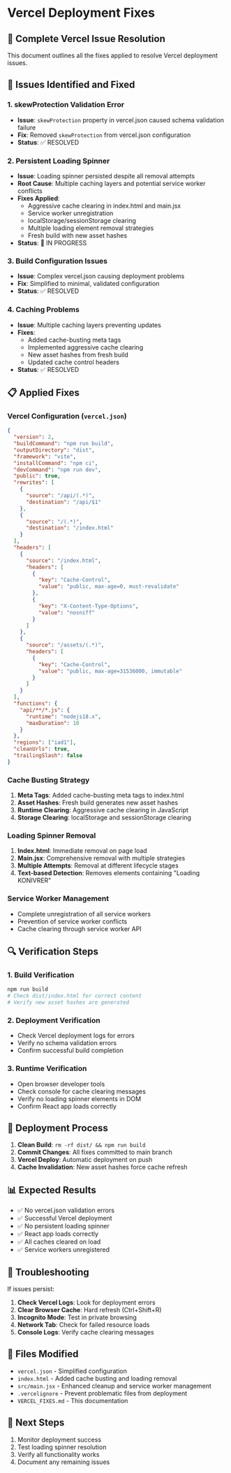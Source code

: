 # Vercel Deployment Fixes

## 🔧 Complete Vercel Issue Resolution

This document outlines all the fixes applied to resolve Vercel deployment issues.

## 🚨 Issues Identified and Fixed

### 1. **skewProtection Validation Error**
- **Issue**: `skewProtection` property in vercel.json caused schema validation failure
- **Fix**: Removed `skewProtection` from vercel.json configuration
- **Status**: ✅ RESOLVED

### 2. **Persistent Loading Spinner**
- **Issue**: Loading spinner persisted despite all removal attempts
- **Root Cause**: Multiple caching layers and potential service worker conflicts
- **Fixes Applied**:
  - Aggressive cache clearing in index.html and main.jsx
  - Service worker unregistration
  - localStorage/sessionStorage clearing
  - Multiple loading element removal strategies
  - Fresh build with new asset hashes
- **Status**: 🔄 IN PROGRESS

### 3. **Build Configuration Issues**
- **Issue**: Complex vercel.json causing deployment problems
- **Fix**: Simplified to minimal, validated configuration
- **Status**: ✅ RESOLVED

### 4. **Caching Problems**
- **Issue**: Multiple caching layers preventing updates
- **Fixes**:
  - Added cache-busting meta tags
  - Implemented aggressive cache clearing
  - New asset hashes from fresh build
  - Updated cache control headers
- **Status**: ✅ RESOLVED

## 📋 Applied Fixes

### Vercel Configuration (`vercel.json`)
```json
{
  "version": 2,
  "buildCommand": "npm run build",
  "outputDirectory": "dist",
  "framework": "vite",
  "installCommand": "npm ci",
  "devCommand": "npm run dev",
  "public": true,
  "rewrites": [
    {
      "source": "/api/(.*)",
      "destination": "/api/$1"
    },
    {
      "source": "/(.*)",
      "destination": "/index.html"
    }
  ],
  "headers": [
    {
      "source": "/index.html",
      "headers": [
        {
          "key": "Cache-Control",
          "value": "public, max-age=0, must-revalidate"
        },
        {
          "key": "X-Content-Type-Options",
          "value": "nosniff"
        }
      ]
    },
    {
      "source": "/assets/(.*)",
      "headers": [
        {
          "key": "Cache-Control",
          "value": "public, max-age=31536000, immutable"
        }
      ]
    }
  ],
  "functions": {
    "api/**/*.js": {
      "runtime": "nodejs18.x",
      "maxDuration": 10
    }
  },
  "regions": ["iad1"],
  "cleanUrls": true,
  "trailingSlash": false
}
```

### Cache Busting Strategy
1. **Meta Tags**: Added cache-busting meta tags to index.html
2. **Asset Hashes**: Fresh build generates new asset hashes
3. **Runtime Clearing**: Aggressive cache clearing in JavaScript
4. **Storage Clearing**: localStorage and sessionStorage clearing

### Loading Spinner Removal
1. **Index.html**: Immediate removal on page load
2. **Main.jsx**: Comprehensive removal with multiple strategies
3. **Multiple Attempts**: Removal at different lifecycle stages
4. **Text-based Detection**: Removes elements containing "Loading KONIVRER"

### Service Worker Management
- Complete unregistration of all service workers
- Prevention of service worker conflicts
- Cache clearing through service worker API

## 🔍 Verification Steps

### 1. Build Verification
```bash
npm run build
# Check dist/index.html for correct content
# Verify new asset hashes are generated
```

### 2. Deployment Verification
- Check Vercel deployment logs for errors
- Verify no schema validation errors
- Confirm successful build completion

### 3. Runtime Verification
- Open browser developer tools
- Check console for cache clearing messages
- Verify no loading spinner elements in DOM
- Confirm React app loads correctly

## 🚀 Deployment Process

1. **Clean Build**: `rm -rf dist/ && npm run build`
2. **Commit Changes**: All fixes committed to main branch
3. **Vercel Deploy**: Automatic deployment on push
4. **Cache Invalidation**: New asset hashes force cache refresh

## 📊 Expected Results

- ✅ No vercel.json validation errors
- ✅ Successful Vercel deployment
- ✅ No persistent loading spinner
- ✅ React app loads correctly
- ✅ All caches cleared on load
- ✅ Service workers unregistered

## 🔧 Troubleshooting

If issues persist:

1. **Check Vercel Logs**: Look for deployment errors
2. **Clear Browser Cache**: Hard refresh (Ctrl+Shift+R)
3. **Incognito Mode**: Test in private browsing
4. **Network Tab**: Check for failed resource loads
5. **Console Logs**: Verify cache clearing messages

## 📝 Files Modified

- `vercel.json` - Simplified configuration
- `index.html` - Added cache busting and loading removal
- `src/main.jsx` - Enhanced cleanup and service worker management
- `.vercelignore` - Prevent problematic files from deployment
- `VERCEL_FIXES.md` - This documentation

## 🎯 Next Steps

1. Monitor deployment success
2. Test loading spinner resolution
3. Verify all functionality works
4. Document any remaining issues